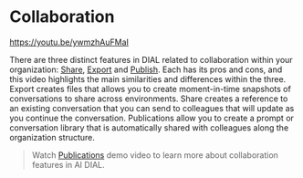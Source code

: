 # Collaboration

https://youtu.be/ywmzhAuFMaI

There are three distinct features in DIAL related to collaboration within your organization: [Share](/docs/user-guide.md#share), [Export](/docs/user-guide.md#export) and [Publish](/docs/tutorials/collaboration/2.enable-publications.md). Each has its pros and cons, and this video highlights the main similarities and differences within the three. Export creates files that allows you to create moment-in-time snapshots of conversations to share across environments. Share creates a reference to an existing conversation that you can send to colleagues that will update as you continue the conversation. Publications allow you to create a prompt or conversation library that is automatically shared with colleagues along the organization structure.

> Watch [Publications](/docs/video%20demos/demos/6.dial-publications.md) demo video to learn more about collaboration features in AI DIAL.